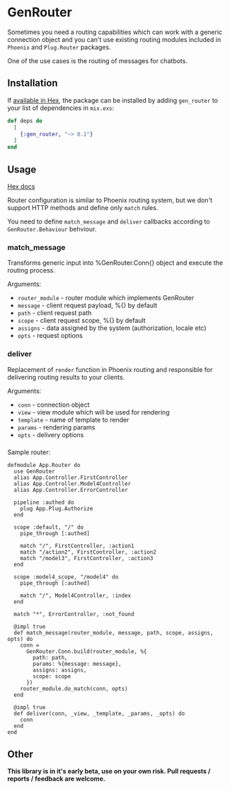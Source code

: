 # GenRouter

Sometimes you need a routing capabilities which can work with a generic connection object
and you can't use existing routing modules included in `Phoenix` and `Plug.Router` packages.

One of the use cases is the routing of messages for chatbots.

## Installation

If [available in Hex](https://hex.pm/docs/publish), the package can be installed
by adding `gen_router` to your list of dependencies in `mix.exs`:

```elixir 
def deps do
  [
    {:gen_router, "~> 0.1"}
  ]
end
```

## Usage

[Hex docs](https://hexdocs.pm/gen_router)

Router configuration is similar to Phoenix routing system, but we don't support HTTP methods and define only `match` rules.

You need to define `match_message` and `deliver` callbacks according to `GenRouter.Behaviour` behviour.

### match_message

Transforms generic input into %GenRouter.Conn{} object and execute the routing process.

Arguments:

* `router_module` - router module which implements GenRouter
* `message` - client request payload, %{} by default
* `path` - client request path
* `scope` - client request scope, %{} by default
* `assigns` - data assigned by the system (authorization, locale etc)
* `opts` - request options

### deliver

Replacement of `render` function in Phoenix routing and responsible for delivering routing results to your clients.

Arguments:

* `conn` - connection object
* `view` - view module which will be used for rendering
* `template` - name of template to render
* `params` - rendering params
* `opts` - delivery options

###

Sample router:

```
defmodule App.Router do
  use GenRouter
  alias App.Controller.FirstController
  alias App.Controller.Model4Controller
  alias App.Controller.ErrorController

  pipeline :authed do
    plug App.Plug.Authorize
  end

  scope :default, "/" do
    pipe_through [:authed]

    match "/", FirstController, :action1
    match "/action2", FirstController, :action2
    match "/model3", FirstController, :action3
  end

  scope :model4_scope, "/model4" do
    pipe_through [:authed]

    match "/", Model4Controller, :index
  end

  match "*", ErrorController, :not_found

  @impl true
  def match_message(router_module, message, path, scope, assigns, opts) do
    conn =
      GenRouter.Conn.build(router_module, %{
        path: path,
        params: %{message: message},
        assigns: assigns,
        scope: scope
      })
    router_module.do_match(conn, opts)
  end

  @impl true
  def deliver(conn, _view, _template, _params, _opts) do
    conn
  end
end
```

## Other

__This library is in it's early beta, use on your own risk. Pull requests / reports / feedback are welcome.__

